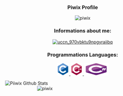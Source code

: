 <h3 align="center">Piwix Profile</h3>

<p align="center"> <img src="https://komarev.com/ghpvc/?username=piwix&label=Profile%20views&color=0e75b6&style=flat" alt="piwix" /> </p>

<h3 align="center">Informations about me:</h3>
<p align="center">
<a href="https://www.youtube.com/channel/UCcN_970VBKtU9npGyrAiiBQ" target="blank"><img align="center" src="https://raw.githubusercontent.com/rahuldkjain/github-profile-readme-generator/master/src/images/icons/Social/youtube.svg" alt="uccn_970vbktu9npgyraiibq" height="30" width="40" /></a>
</p>

<h3 align="center">Programmations Languages:</h3>
<p align="center"> <a href="https://www.cprogramming.com/" target="_blank"> <img src="https://raw.githubusercontent.com/devicons/devicon/master/icons/c/c-original.svg" alt="c" width="40" height="40"/> </a> <a href="https://www.w3schools.com/cpp/" target="_blank"> <img src="https://raw.githubusercontent.com/devicons/devicon/master/icons/cplusplus/cplusplus-original.svg" alt="cplusplus" width="40" height="40"/> </a> <a href="https://www.w3schools.com/cs/" target="_blank"> <img src="https://raw.githubusercontent.com/devicons/devicon/master/icons/csharp/csharp-original.svg" alt="csharp" width="80" height="40"/> </a> </p>

<img align="left" alt="Piiwix Github Stats" src="https://github-readme-stats.vercel.app/api?username=Piiwix&show_icons=true&hide_border=true&theme=tokyonight&bg_color=1b1c19&custom_title=Piwix Stats&include_all_commits=true&card_width=150" width="400"/> </a> <img align="right" src="https://github-readme-streak-stats.herokuapp.com?user=Piwix&theme=tokyonight_duo&background=1b1c19&hide_border=true" alt="piwix" width="400" />
